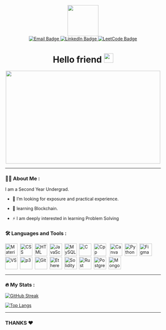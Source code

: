 <div id="header" align="center">
  <img src="https://media.giphy.com/media/2IudUHdI075HL02Pkk/giphy.gif" width="100"/>

<div id="badges" >
<a href="mailto:atulkm189@gmail.com">
  <img src="https://img.shields.io/badge/Email-D14836?style=for-the-badge&logo=gmail&logoColor=white" alt="Email Badge"/>
</a>

<a href="https://www.linkedin.com/in/atul-kumar-458aa1275">
  <img src="https://img.shields.io/badge/LinkedIn-0A66C2?style=for-the-badge&logo=linkedin&logoColor=white" alt="LinkedIn Badge"/>
</a>

<a href="https://leetcode.com/Atul-k-m">
  <img src="https://img.shields.io/badge/LeetCode-FFA116?style=for-the-badge&logo=leetcode&logoColor=white" alt="LeetCode Badge"/>
</a>
 
</div>
<img src="https://komarev.com/ghpvc/?username=Atul-k-m&style=flat-square&color=blue" alt=""/>
<h1>
  Hello friend
  <img src="https://media.giphy.com/media/hvRJCLFzcasrR4ia7z/giphy.gif" width="30px"/>
</h1>
  </div>
  
  <div align="center">
  <img src="https://media.giphy.com/media/k0ijJhqrUP4T2EvmJ1/giphy.gif" width="500" height="300"/>
</div>

---

### :man_technologist: About Me :
  I am a Second Year Undergrad.

- :telescope: I’m looking for exposure and practical experience.

- :seedling: learning Blockchain.

- :zap: I am deeply interested in learning Problem Solving

### :hammer_and_wrench: Languages and Tools :
<div>
  <img src="https://cdn.jsdelivr.net/gh/devicons/devicon/icons/materialui/materialui-original.svg" title="Material UI" alt="Material UI" width="40" height="40"/>&nbsp; 
 <img src="https://cdn.jsdelivr.net/gh/devicons/devicon/icons/css3/css3-original.svg"  title="CSS3" alt="CSS" width="40" height="40"/>&nbsp;
  <img src="https://cdn.jsdelivr.net/gh/devicons/devicon/icons/html5/html5-original.svg" title="HTML5" alt="HTML" width="40" height="40"/>&nbsp;
  <img src="https://cdn.jsdelivr.net/gh/devicons/devicon/icons/javascript/javascript-original.svg" title="JavaScript" alt="JavaScript" width="40" height="40"/>&nbsp;
  <img src="https://cdn.jsdelivr.net/gh/devicons/devicon/icons/mysql/mysql-original.svg" title="MySQL"  alt="MySQL" width="40" height="40"/>&nbsp;
   <img src="https://cdn.jsdelivr.net/gh/devicons/devicon/icons/c/c-original.svg" title="C"  alt="C" width="40" height="40"/>&nbsp
 <img src="https://cdn.jsdelivr.net/gh/devicons/devicon/icons/cplusplus/cplusplus-original.svg" title="C++"  alt="Cpp" Width="40" height="40"/> &nbsp;         
  <img src="https://cdn.jsdelivr.net/gh/devicons/devicon/icons/canva/canva-original.svg" title="Canva"  alt="Canva" width="40" height="40"/>&nbsp;
   <img src="https://cdn.jsdelivr.net/gh/devicons/devicon/icons/python/python-original.svg" title="Python"  alt="Python" width="40" height="40"/>&nbsp;
 <img src="https://cdn.jsdelivr.net/gh/devicons/devicon/icons/figma/figma-original.svg" title="Figma"  alt="Figma" width="40" height="40"/>&nbsp;
   <img src="https://cdn.jsdelivr.net/gh/devicons/devicon/icons/vscode/vscode-original.svg" title="VS Code"  alt="VS" width="40" height="40"/>&nbsp;
  <img src="https://cdn.jsdelivr.net/gh/devicons/devicon/icons/processing/processing-original.svg" title="Processing"  alt="p3" width="40" height="40"/>&nbsp;
  <img src="https://cdn.jsdelivr.net/gh/devicons/devicon/icons/git/git-original.svg" title="Git" alt="Git" width="40" height="40"/>&nbsp;
  <img src="https://cryptologos.cc/logos/ethereum-eth-logo.png" title="Ethereum" alt="Ethereum" width="40" height="40"/>&nbsp;
<img src="https://upload.wikimedia.org/wikipedia/commons/9/98/Solidity_logo.svg" title="Solidity" alt="Solidity" width="40" height="40"/>&nbsp;
<img src="https://upload.wikimedia.org/wikipedia/commons/d/d5/Rust_programming_language_black_logo.svg" title="Rust" alt="Rust" width="40" height="40"/>&nbsp;
<img src="https://cdn.worldvectorlogo.com/logos/postgresql.svg" title="PostgreSQL" alt="PostgreSQL" width="40" height="40"/>&nbsp;
<img src="https://cdn.jsdelivr.net/gh/devicons/devicon/icons/mongodb/mongodb-original.svg" title="MongoDB" alt="MongoDB" width="40" height="40"/>


</div>

---

### :fire: My Stats :

[![GitHub Streak](http://github-readme-streak-stats.herokuapp.com?user=Atul-k-m&theme=dark&background=000000)](https://git.io/streak-stats)

[![Top Langs](https://github-readme-stats.vercel.app/api/top-langs/?username=Atul-k-m&langs_count=6&layout=compact&theme=vision-friendly-dark)](https://github.com/anuraghazra/github-readme-stats)
 
 ---
 
 ### THANKS ♥️
<!---
Atul-k-m/Atul-k-m is a ✨ special ✨ repository because its `README.md` (this file) appears on your GitHub profile.
You can click the Preview link to take a look at your changes.
--->
